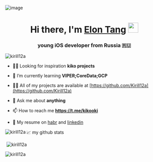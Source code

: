  ![image](https://user-images.githubusercontent.com/45273279/147571612-94d598fb-769a-4473-8aa7-91369ff5e777.gif)
 <h1 align="center">Hi there, I'm <a href="https://www.blackcater.win/" target="_blank">Elon Tang</a> <img
src="https://user-images.githubusercontent.com/45273279/147571612-94d598fb-769a-4473-8aa7-91369ff5e777.gif" height="32" /></h1>
<h3 align="center">young iOS developer from Russia 🇷🇺</h3>

<p align="left"> <img src="https://komarev.com/ghpvc/?username=kirill12a&label=Profile%20views&color=0e75b6&style=flat" alt="kirill12a" /> </p>

- 🧘‍♂ Looking for inspiration **kiko projects**

- 🌱 I’m currently learning **VIPER;CoreData;GCP**

- 👨‍💻 All of my projects are available at [https://github.com/Kirill12a](https://github.com/Kirill12a)

- 💬 Ask me about **anything**

- 📫 How to reach me **https://t.me/kikooki**

- 💼 My resume on [habr](https://career.habr.com/kikosdrozd) and [linkedin](https://www.linkedin.com/in/kirill-drozdov-7ba685227/) 

<p align="left">
</p>



<p><img align="left" src="https://github-readme-stats.vercel.app/api/top-langs?username=kirill12a&show_icons=true&locale=en&layout=compact" alt="kirill12a" /></p>

📈 my github stats
<p>&nbsp;<img align="center" src="https://github-readme-stats.vercel.app/api?username=kirill12a&show_icons=true&theme=gotham" alt="kirill12a" /></p>
  
<p><img align="center" src="https://github-readme-streak-stats.herokuapp.com/?user=kirill12a&" alt="kirill12a" /></p>
